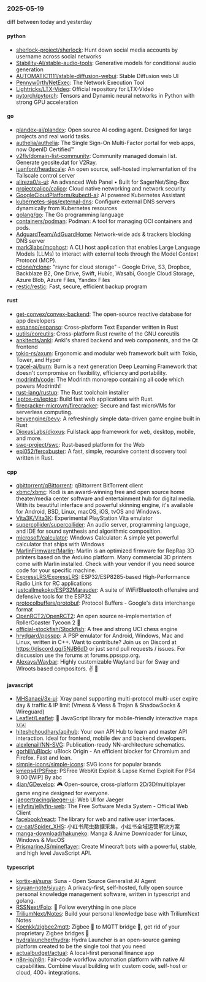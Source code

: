 ### 2025-05-19
diff between today and yesterday

#### python
* [sherlock-project/sherlock](https://github.com/sherlock-project/sherlock): Hunt down social media accounts by username across social networks
* [Stability-AI/stable-audio-tools](https://github.com/Stability-AI/stable-audio-tools): Generative models for conditional audio generation
* [AUTOMATIC1111/stable-diffusion-webui](https://github.com/AUTOMATIC1111/stable-diffusion-webui): Stable Diffusion web UI
* [Pennyw0rth/NetExec](https://github.com/Pennyw0rth/NetExec): The Network Execution Tool
* [Lightricks/LTX-Video](https://github.com/Lightricks/LTX-Video): Official repository for LTX-Video
* [pytorch/pytorch](https://github.com/pytorch/pytorch): Tensors and Dynamic neural networks in Python with strong GPU acceleration

#### go
* [plandex-ai/plandex](https://github.com/plandex-ai/plandex): Open source AI coding agent. Designed for large projects and real world tasks.
* [authelia/authelia](https://github.com/authelia/authelia): The Single Sign-On Multi-Factor portal for web apps, now OpenID Certified™
* [v2fly/domain-list-community](https://github.com/v2fly/domain-list-community): Community managed domain list. Generate geosite.dat for V2Ray.
* [juanfont/headscale](https://github.com/juanfont/headscale): An open source, self-hosted implementation of the Tailscale control server
* [alireza0/s-ui](https://github.com/alireza0/s-ui): An advanced Web Panel • Built for SagerNet/Sing-Box
* [projectcalico/calico](https://github.com/projectcalico/calico): Cloud native networking and network security
* [GoogleCloudPlatform/kubectl-ai](https://github.com/GoogleCloudPlatform/kubectl-ai): AI powered Kubernetes Assistant
* [kubernetes-sigs/external-dns](https://github.com/kubernetes-sigs/external-dns): Configure external DNS servers dynamically from Kubernetes resources
* [golang/go](https://github.com/golang/go): The Go programming language
* [containers/podman](https://github.com/containers/podman): Podman: A tool for managing OCI containers and pods.
* [AdguardTeam/AdGuardHome](https://github.com/AdguardTeam/AdGuardHome): Network-wide ads & trackers blocking DNS server
* [mark3labs/mcphost](https://github.com/mark3labs/mcphost): A CLI host application that enables Large Language Models (LLMs) to interact with external tools through the Model Context Protocol (MCP).
* [rclone/rclone](https://github.com/rclone/rclone): "rsync for cloud storage" - Google Drive, S3, Dropbox, Backblaze B2, One Drive, Swift, Hubic, Wasabi, Google Cloud Storage, Azure Blob, Azure Files, Yandex Files
* [restic/restic](https://github.com/restic/restic): Fast, secure, efficient backup program

#### rust
* [get-convex/convex-backend](https://github.com/get-convex/convex-backend): The open-source reactive database for app developers
* [espanso/espanso](https://github.com/espanso/espanso): Cross-platform Text Expander written in Rust
* [uutils/coreutils](https://github.com/uutils/coreutils): Cross-platform Rust rewrite of the GNU coreutils
* [ankitects/anki](https://github.com/ankitects/anki): Anki's shared backend and web components, and the Qt frontend
* [tokio-rs/axum](https://github.com/tokio-rs/axum): Ergonomic and modular web framework built with Tokio, Tower, and Hyper
* [tracel-ai/burn](https://github.com/tracel-ai/burn): Burn is a next generation Deep Learning Framework that doesn't compromise on flexibility, efficiency and portability.
* [modrinth/code](https://github.com/modrinth/code): The Modrinth monorepo containing all code which powers Modrinth!
* [rust-lang/rustup](https://github.com/rust-lang/rustup): The Rust toolchain installer
* [leptos-rs/leptos](https://github.com/leptos-rs/leptos): Build fast web applications with Rust.
* [firecracker-microvm/firecracker](https://github.com/firecracker-microvm/firecracker): Secure and fast microVMs for serverless computing.
* [bevyengine/bevy](https://github.com/bevyengine/bevy): A refreshingly simple data-driven game engine built in Rust
* [DioxusLabs/dioxus](https://github.com/DioxusLabs/dioxus): Fullstack app framework for web, desktop, mobile, and more.
* [swc-project/swc](https://github.com/swc-project/swc): Rust-based platform for the Web
* [epi052/feroxbuster](https://github.com/epi052/feroxbuster): A fast, simple, recursive content discovery tool written in Rust.

#### cpp
* [qbittorrent/qBittorrent](https://github.com/qbittorrent/qBittorrent): qBittorrent BitTorrent client
* [xbmc/xbmc](https://github.com/xbmc/xbmc): Kodi is an award-winning free and open source home theater/media center software and entertainment hub for digital media. With its beautiful interface and powerful skinning engine, it's available for Android, BSD, Linux, macOS, iOS, tvOS and Windows.
* [Vita3K/Vita3K](https://github.com/Vita3K/Vita3K): Experimental PlayStation Vita emulator
* [supercollider/supercollider](https://github.com/supercollider/supercollider): An audio server, programming language, and IDE for sound synthesis and algorithmic composition.
* [microsoft/calculator](https://github.com/microsoft/calculator): Windows Calculator: A simple yet powerful calculator that ships with Windows
* [MarlinFirmware/Marlin](https://github.com/MarlinFirmware/Marlin): Marlin is an optimized firmware for RepRap 3D printers based on the Arduino platform. Many commercial 3D printers come with Marlin installed. Check with your vendor if you need source code for your specific machine.
* [ExpressLRS/ExpressLRS](https://github.com/ExpressLRS/ExpressLRS): ESP32/ESP8285-based High-Performance Radio Link for RC applications
* [justcallmekoko/ESP32Marauder](https://github.com/justcallmekoko/ESP32Marauder): A suite of WiFi/Bluetooth offensive and defensive tools for the ESP32
* [protocolbuffers/protobuf](https://github.com/protocolbuffers/protobuf): Protocol Buffers - Google's data interchange format
* [OpenRCT2/OpenRCT2](https://github.com/OpenRCT2/OpenRCT2): An open source re-implementation of RollerCoaster Tycoon 2 🎢
* [official-stockfish/Stockfish](https://github.com/official-stockfish/Stockfish): A free and strong UCI chess engine
* [hrydgard/ppsspp](https://github.com/hrydgard/ppsspp): A PSP emulator for Android, Windows, Mac and Linux, written in C++. Want to contribute? Join us on Discord at https://discord.gg/5NJB6dD or just send pull requests / issues. For discussion use the forums at forums.ppsspp.org.
* [Alexays/Waybar](https://github.com/Alexays/Waybar): Highly customizable Wayland bar for Sway and Wlroots based compositors. ✌️ 🎉

#### javascript
* [MHSanaei/3x-ui](https://github.com/MHSanaei/3x-ui): Xray panel supporting multi-protocol multi-user expire day & traffic & IP limit (Vmess & Vless & Trojan & ShadowSocks & Wireguard)
* [Leaflet/Leaflet](https://github.com/Leaflet/Leaflet): 🍃 JavaScript library for mobile-friendly interactive maps 🇺🇦
* [hiteshchoudhary/apihub](https://github.com/hiteshchoudhary/apihub): Your own API Hub to learn and master API interaction. Ideal for frontend, mobile dev and backend developers.
* [alexlenail/NN-SVG](https://github.com/alexlenail/NN-SVG): Publication-ready NN-architecture schematics.
* [gorhill/uBlock](https://github.com/gorhill/uBlock): uBlock Origin - An efficient blocker for Chromium and Firefox. Fast and lean.
* [simple-icons/simple-icons](https://github.com/simple-icons/simple-icons): SVG icons for popular brands
* [kmeps4/PSFree](https://github.com/kmeps4/PSFree): PSFree WebKit Exploit & Lapse Kernel Exploit For PS4 9.00 [WIP] By abc
* [4ian/GDevelop](https://github.com/4ian/GDevelop): 🎮 Open-source, cross-platform 2D/3D/multiplayer game engine designed for everyone.
* [jaegertracing/jaeger-ui](https://github.com/jaegertracing/jaeger-ui): Web UI for Jaeger
* [jellyfin/jellyfin-web](https://github.com/jellyfin/jellyfin-web): The Free Software Media System - Official Web Client
* [facebook/react](https://github.com/facebook/react): The library for web and native user interfaces.
* [cv-cat/Spider_XHS](https://github.com/cv-cat/Spider_XHS): 小红书爬虫数据采集，小红书全域运营解决方案
* [manga-download/hakuneko](https://github.com/manga-download/hakuneko): Manga & Anime Downloader for Linux, Windows & MacOS
* [PrismarineJS/mineflayer](https://github.com/PrismarineJS/mineflayer): Create Minecraft bots with a powerful, stable, and high level JavaScript API.

#### typescript
* [kortix-ai/suna](https://github.com/kortix-ai/suna): Suna - Open Source Generalist AI Agent
* [siyuan-note/siyuan](https://github.com/siyuan-note/siyuan): A privacy-first, self-hosted, fully open source personal knowledge management software, written in typescript and golang.
* [RSSNext/Folo](https://github.com/RSSNext/Folo): 🧡 Follow everything in one place
* [TriliumNext/Notes](https://github.com/TriliumNext/Notes): Build your personal knowledge base with TriliumNext Notes
* [Koenkk/zigbee2mqtt](https://github.com/Koenkk/zigbee2mqtt): Zigbee 🐝 to MQTT bridge 🌉, get rid of your proprietary Zigbee bridges 🔨
* [hydralauncher/hydra](https://github.com/hydralauncher/hydra): Hydra Launcher is an open-source gaming platform created to be the single tool that you need
* [actualbudget/actual](https://github.com/actualbudget/actual): A local-first personal finance app
* [n8n-io/n8n](https://github.com/n8n-io/n8n): Fair-code workflow automation platform with native AI capabilities. Combine visual building with custom code, self-host or cloud, 400+ integrations.
